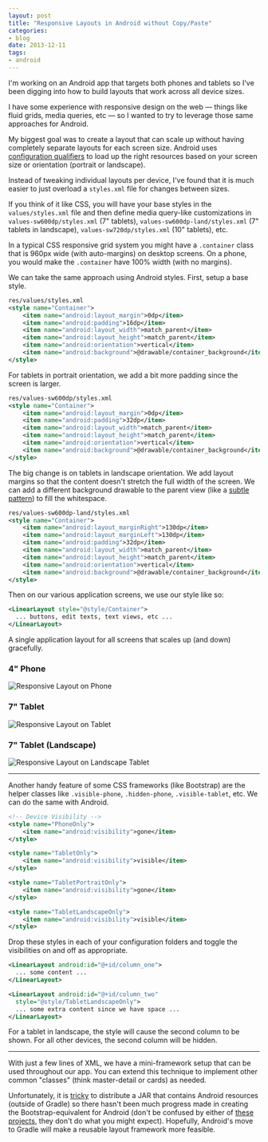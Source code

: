 ```yaml
---
layout: post
title: "Responsive Layouts in Android without Copy/Paste"
categories:
- blog
date: 2013-12-11
tags:
- android
---
```


I'm working on an Android app that targets both phones and tablets so I've been
digging into how to build layouts that work across all device sizes.

I have some experience with responsive design on the web &mdash; things like
fluid grids, media queries, etc &mdash; so I wanted to try to leverage those
same approaches for Android.

My biggest goal was to create a layout that can scale up without having
completely separate layouts for each screen size. Android uses 
[configuration qualifiers][cq] to load up the right resources based on your screen
size or orientation (portrait or landscape).

Instead of tweaking individual layouts per device, I've found that it is much
easier to just overload a `styles.xml` file for changes between sizes.

If you think of it like CSS, you will have your base styles in the
`values/styles.xml` file and then define media query-like customizations in
`values-sw600dp/styles.xml` (7" tablets), `values-sw600dp-land/styles.xml` 
(7" tablets in landscape), `values-sw720dp/styles.xml` (10" tablets), etc.

In a typical CSS responsive grid system you might have a `.container` class
that is 960px wide (with auto-margins) on desktop screens. On a phone, you would
make the `.container` have 100% width (with no margins).

We can take the same approach using Android styles. First, setup a base style.

```xml
res/values/styles.xml
<style name="Container">
    <item name="android:layout_margin">0dp</item>
    <item name="android:padding">16dp</item>
    <item name="android:layout_width">match_parent</item>
    <item name="android:layout_height">match_parent</item>
    <item name="android:orientation">vertical</item>
    <item name="android:background">@drawable/container_background</item>
</style>
```


For tablets in portrait orientation, we add a bit more padding since the 
screen is larger.

```xml
res/values-sw600dp/styles.xml
<style name="Container">
    <item name="android:layout_margin">0dp</item>
    <item name="android:padding">32dp</item>
    <item name="android:layout_width">match_parent</item>
    <item name="android:layout_height">match_parent</item>
    <item name="android:orientation">vertical</item>
    <item name="android:background">@drawable/container_background</item>
</style>
```

The big change is on tablets in landscape orientation. We add layout margins
so that the content doesn't stretch the full width of the screen. We can add
a different background drawable to the parent view (like a [subtle pattern][sp])
to fill the whitespace.

```xml
res/values-sw600dp-land/styles.xml
<style name="Container">
    <item name="android:layout_marginRight">130dp</item>
    <item name="android:layout_marginLeft">130dp</item>
    <item name="android:padding">32dp</item>
    <item name="android:layout_width">match_parent</item>
    <item name="android:layout_height">match_parent</item>
    <item name="android:orientation">vertical</item>
    <item name="android:background">@drawable/container_background</item>
</style>
```

Then on our various application screens, we use our style like so:

```xml
<LinearLayout style="@style/Container">
  ... buttons, edit texts, text views, etc ...
</LinearLayout>
```

A single application layout for all screens that scales up (and down)
gracefully.

### 4" Phone
![Responsive Layout on Phone]({{site.url}}/static/responsive_android_phone.JPG)

### 7" Tablet
![Responsive Layout on Tablet]({{site.url}}/static/responsive_android_tablet.JPG)

### 7" Tablet (Landscape)
![Responsive Layout on Landscape Tablet]({{site.url}}/static/responsive_android_tablet_landscape.JPG)

---

Another handy feature of some CSS frameworks (like Bootstrap) are the helper
classes like `.visible-phone`, `.hidden-phone`, `.visible-tablet`, etc. We
can do the same with Android.

```xml
<!-- Device Visibility -->
<style name="PhoneOnly">
    <item name="android:visibility">gone</item>
</style>

<style name="TabletOnly">
    <item name="android:visibility">visible</item>
</style>

<style name="TabletPortraitOnly">
    <item name="android:visibility">gone</item>
</style>

<style name="TabletLandscapeOnly">
    <item name="android:visibility">visible</item>
</style>
```

Drop these styles in each of your configuration folders and toggle the
visibilities on and off as appropriate.

```xml
<LinearLayout android:id="@+id/column_one">
  ... some content ...
</LinearLayout>

<LinearLayout android:id="@+id/column_two"
  style="@style/TabletLandscapeOnly">
  ... some extra content since we have space ...
</LinearLayout>
```

For a tablet in landscape, the style will cause the second column to be shown.
For all other devices, the second column will be hidden.

---

With just a few lines of XML, we have a mini-framework setup that can be used
throughout our app. You can extend this technique to implement other common 
"classes" (think master-detail or cards) as needed.

Unfortunately, it is [tricky][tr] to distribute a JAR that contains Android resources
(outside of Gradle) so there hasn't been much progress made in creating the
Bootstrap-equivalent for Android (don't be confused by either of [these][ab1] 
[projects][ab2],
they don't do what you might expect). Hopefully, Android's move to Gradle will
make a reusable layout framework more feasible.

[sp]: http://mdswanson.com/blog/2012/01/30/repeating-background-textures-in-android.html
[cq]: http://developer.android.com/guide/practices/screens_support.html#DeclaringTabletLayouts
[ab1]: http://www.androidbootstrap.com/
[ab2]: https://github.com/Bearded-Hen/Android-Bootstrap
[tr]: http://stackoverflow.com/questions/1995004/packaging-android-resource-files-within-a-distributable-jar-file
